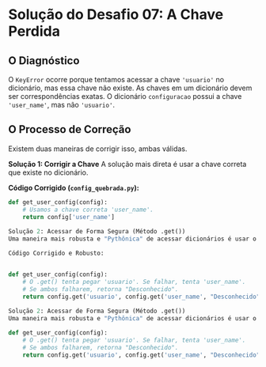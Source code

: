 # Solução do Desafio 07: A Chave Perdida

## O Diagnóstico
O `KeyError` ocorre porque tentamos acessar a chave `'usuario'` no dicionário, mas essa chave não existe. As chaves em um dicionário devem ser correspondências exatas. O dicionário `configuracao` possui a chave `'user_name'`, mas não `'usuario'`.

## O Processo de Correção
Existem duas maneiras de corrigir isso, ambas válidas.

**Solução 1: Corrigir a Chave**
A solução mais direta é usar a chave correta que existe no dicionário.

**Código Corrigido (`config_quebrada.py`):**
```python
def get_user_config(config):
    # Usamos a chave correta 'user_name'.
    return config['user_name']
	
Solução 2: Acessar de Forma Segura (Método .get())
Uma maneira mais robusta e "Pythônica" de acessar dicionários é usar o método .get(). Ele nunca causa um KeyError. Se a chave não existir, ele retorna None (ou um valor padrão que você pode especificar).

Código Corrigido e Robusto:


def get_user_config(config):
    # O .get() tenta pegar 'usuario'. Se falhar, tenta 'user_name'.
    # Se ambos falharem, retorna "Desconhecido".
    return config.get('usuario', config.get('user_name', "Desconhecido"))
	
Solução 2: Acessar de Forma Segura (Método .get())
Uma maneira mais robusta e "Pythônica" de acessar dicionários é usar o método .get(). Ele nunca causa um KeyError. Se a chave não existir, ele retorna None (ou um valor padrão que você pode especificar).

def get_user_config(config):
    # O .get() tenta pegar 'usuario'. Se falhar, tenta 'user_name'.
    # Se ambos falharem, retorna "Desconhecido".
    return config.get('usuario', config.get('user_name', "Desconhecido"))
	
